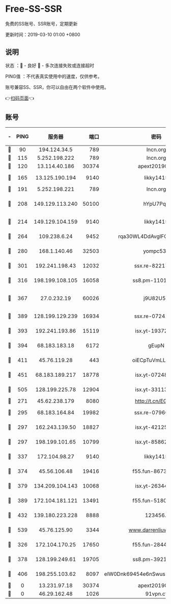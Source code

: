 # Free-SS-SSR

免费的SS账号、SSR账号，定期更新

更新时间：2019-03-10 01:00 +0800

## 说明

状态     ：🙂 - 良好 🙁 - 多次连接失败或连接超时

PING值   ：不代表真实使用中的速度，仅供参考。

账号兼容SS、SSR，你可以自由在两个软件中使用。

👉[扫码页面](https://liesauer.github.io/Free-SS-SSR/)👈

## 账号

|-|PING|服务器|端口|密码|加密方式|区域|
|:----:|:----:|:-----:|-----:|:----:|:----:|:----:|
|🙂|90|194.124.34.5|789|lncn.org|rc4|JP|
|🙂|115|5.252.198.222|789|lncn.org|rc4|JP|
|🙂|120|13.114.40.186|30374|apext2019006|chacha20|JP|
|🙂|165|13.125.190.194|9140|likky1415|aes-256-cfb|KR|
|🙂|191|5.252.198.221|789|lncn.org|rc4|JP|
|🙂|208|149.129.113.240|50100|hYpU7PqP|chacha20-ietf-poly1305|CN|
|🙂|214|149.129.104.159|9140|likky1415|aes-256-cfb|HK|
|🙂|264|109.238.6.24|9452|rqa30WL4DdAvgIFG6Fs3znzTa|aes-256-cfb|FR|
|🙂|280|168.1.140.46|32503|yompc535|aes-256-cfb|AU|
|🙂|301|192.241.198.43|12032|ssx.re-82217458|aes-256-cfb|US|
|🙂|316|198.199.108.105|16058|ss8.pm-11016840|aes-256-cfb|US|
|🙂|367|27.0.232.19|60026|j9U82U53|xchacha20-ietf-poly1305|HK|
|🙂|389|128.199.129.239|16934|ssx.re-07242436|aes-256-cfb|SG|
|🙂|393|192.241.193.86|15119|isx.yt-19372058|aes-256-cfb|US|
|🙂|394|68.183.183.18|6172|gEupN|aes-256-cfb|SG|
|🙂|411|45.76.119.28|443|oiECpTuVmLLxk4Ts|aes-256-cfb|AU|
|🙂|451|68.183.189.217|18778|isx.yt-07248884|aes-256-cfb|SG|
|🙂|505|128.199.225.78|12904|isx.yt-33113318|aes-256-cfb|SG|
|🙂|271|45.62.238.179|8080|http://t.cn/EGJIyrl|rc4-md5|CA|
|🙂|295|68.183.164.84|19982|ssx.re-07966626|aes-256-cfb|US|
|🙂|297|162.243.139.50|18827|isx.yt-42125890|aes-256-cfb|US|
|🙂|297|198.199.101.65|10799|isx.yt-85862163|aes-256-cfb|US|
|🙂|337|172.104.98.27|9140|likky1415|aes-256-cfb|JP|
|🙂|374|45.56.106.48|19416|f55.fun-86730794|aes-256-cfb|US|
|🙂|379|134.209.104.143|10068|isx.yt-26344143|aes-256-cfb|SG|
|🙂|389|172.104.181.121|13491|f55.fun-51808653|aes-256-cfb|SG|
|🙂|432|139.180.223.228|8888|123456..|aes-256-cfb|JP|
|🙂|539|45.76.125.90|3344|www.darrenliuwei.com|aes-256-cfb|AU|
|🙁|326|172.104.170.25|17650|f55.fun-28443549|aes-256-cfb|SG|
|🙁|378|128.199.249.61|19705|ss8.pm-39219845|aes-256-cfb|SG|
|🙁|406|198.255.103.62|8097|eIW0Dnk69454e6nSwuspv9DmS201tQ0D|aes-256-cfb|US|
|🙁|0|13.231.97.18|30374|apext2019006|chacha20|JP|
|🙁|0|46.29.162.48|1026|91vpn.cf|rc4-md5|RU|
